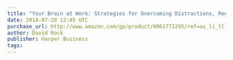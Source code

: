 ```yaml
---
title: "Your Brain at Work: Strategies for Overcoming Distractions, Regaining Focus, and Working Smarter All Day Long"
date: 2014-07-20 12:45 UTC
purchase_url: http://www.amazon.com/gp/product/0061771295/ref=as_li_tl?ie=UTF8&camp=1789&creative=390957&creativeASIN=0061771295&linkCode=as2&tag=everrail-20&linkId=TC56HKYWYEH2PEM4
author: David Rock
publisher: Harper Business
tags:
---
```


